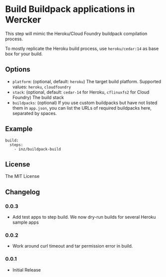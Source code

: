 # Build Buildpack applications in Wercker

This step will mimic the Heroku/Cloud Foundry buildpack compilation process.

To mostly replicate the Heroku build process, use `heroku/cedar:14` as base box for your build.

## Options

* `platform`: (optional, default: `heroku`) The target build platform. Supported values: `heroku`, `cloudfoundry`
* `stack`: (optional, default: `cedar-14` for Heroku, `cflinuxfs2` for Cloud Foundry) The build stack
* `buildpacks`: (optional) If you use custom buildpacks but have not listed them in `app.json`, you can list the URLs of required buildpacks here, separated by spaces.

## Example

    build:
      steps:
        - inz/buildpack-build

## License

The MIT License

## Changelog

### 0.0.3

* Add test apps to step build. We now dry-run builds for several Heroku sample apps

### 0.0.2

* Work around curl timeout and tar permission error in build.

### 0.0.1

* Initial Release